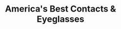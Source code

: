 ---
title: "America's Best Contacts & Eyeglasses"
url: /phillipsburg/americas-best-contacts-und-eyeglasses/
shop: Optiker
---